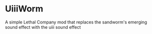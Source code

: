 # UiiiWorm
A simple Lethal Company mod that replaces the sandworm's emerging sound effect with the uiii sound effect 
